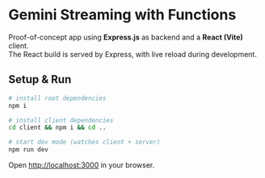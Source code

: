 # Gemini Streaming with Functions

Proof-of-concept app using **Express.js** as backend and a **React (Vite)** client.  
The React build is served by Express, with live reload during development.

## Setup & Run

```bash
# install root dependencies
npm i

# install client dependencies
cd client && npm i && cd ..

# start dev mode (watches client + server)
npm run dev
```

Open [http://localhost:3000](http://localhost:3000) in your browser.
